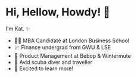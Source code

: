 # Hi, Hellow, Howdy! :wave: # 

I'm Kat. :sparkles:

* :woman_student: MBA Candidate at London Business School
* :chart_with_upwards_trend: Finance undergrad from GWU & LSE
* :rocket: Product Management at Bebop & Wintermute
* :tropical_fish: Avid scuba diver and traveller
* :seedling: Excited to learn more!
